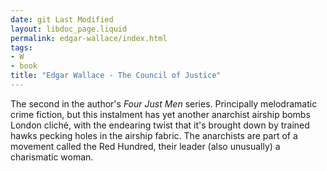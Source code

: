 ```yaml
---
date: git Last Modified
layout: libdoc_page.liquid
permalink: edgar-wallace/index.html
tags:
- W
- book
title: "Edgar Wallace - The Council of Justice"
---
```


The second in the author's _Four Just Men_ series. Principally melodramatic crime fiction, but this instalment has yet another anarchist airship bombs London cliché, with the endearing twist that it's 
brought down by trained hawks pecking holes in the airship fabric. The anarchists are part of a movement called the Red Hundred, their leader (also unusually) a charismatic woman.
